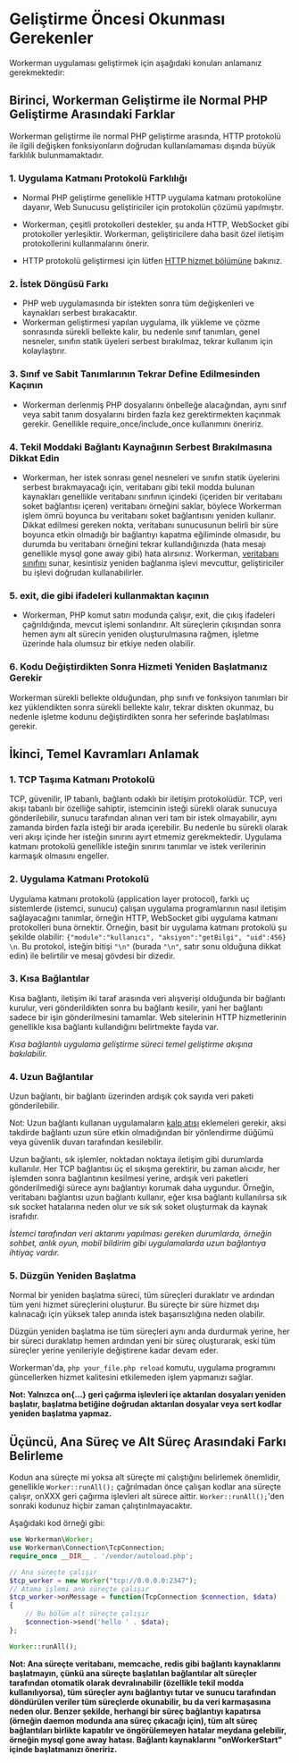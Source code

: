 # Geliştirme Öncesi Okunması Gerekenler

Workerman uygulaması geliştirmek için aşağıdaki konuları anlamanız gerekmektedir:

## Birinci, Workerman Geliştirme ile Normal PHP Geliştirme Arasındaki Farklar

Workerman geliştirme ile normal PHP geliştirme arasında, HTTP protokolü ile ilgili değişken fonksiyonların doğrudan kullanılamaması dışında büyük farklılık bulunmamaktadır.

### 1. Uygulama Katmanı Protokolü Farklılığı
* Normal PHP geliştirme genellikle HTTP uygulama katmanı protokolüne dayanır, Web Sunucusu geliştiriciler için protokolün çözümü yapılmıştır.
* Workerman, çeşitli protokolleri destekler, şu anda HTTP, WebSocket gibi protokoller yerleşiktir. Workerman, geliştiricilere daha basit özel iletişim protokollerini kullanmalarını önerir.

*  HTTP protokolü geliştirmesi için lütfen [HTTP hizmet bölümüne](../http/request.md) bakınız.

### 2. İstek Döngüsü Farkı
* PHP web uygulamasında bir istekten sonra tüm değişkenleri ve kaynakları serbest bırakacaktır.
* Workerman geliştirmesi yapılan uygulama, ilk yükleme ve çözme sonrasında sürekli bellekte kalır, bu nedenle sınıf tanımları, genel nesneler, sınıfın statik üyeleri serbest bırakılmaz, tekrar kullanım için kolaylaştırır.

### 3. Sınıf ve Sabit Tanımlarının Tekrar Define Edilmesinden Kaçının
* Workerman derlenmiş PHP dosyalarını önbelleğe alacağından, aynı sınıf veya sabit tanım dosyalarını birden fazla kez gerektirmekten kaçınmak gerekir. Genellikle require_once/include_once kullanımını öneririz.

### 4. Tekil Moddaki Bağlantı Kaynağının Serbest Bırakılmasına Dikkat Edin
* Workerman, her istek sonrası genel nesneleri ve sınıfın statik üyelerini serbest bırakmayacağı için, veritabanı gibi tekil modda bulunan kaynakları genellikle veritabanı sınıfının içindeki (içeriden bir veritabanı soket bağlantısı içeren) veritabanı örneğini saklar, böylece Workerman işlem ömrü boyunca bu veritabanı soket bağlantısını yeniden kullanır. Dikkat edilmesi gereken nokta, veritabanı sunucusunun belirli bir süre boyunca etkin olmadığı bir bağlantıyı kapatma eğiliminde olmasıdır, bu durumda bu veritabanı örneğini tekrar kullandığınızda (hata mesajı genellikle mysql gone away gibi) hata alırsınız. Workerman, [veritabanı sınıfını](../components/workerman-mysql.md) sunar, kesintisiz yeniden bağlanma işlevi mevcuttur, geliştiriciler bu işlevi doğrudan kullanabilirler.

### 5. exit, die gibi ifadeleri kullanmaktan kaçının
* Workerman, PHP komut satırı modunda çalışır, exit, die çıkış ifadeleri çağrıldığında, mevcut işlemi sonlandırır. Alt süreçlerin çıkışından sonra hemen aynı alt sürecin yeniden oluşturulmasına rağmen, işletme üzerinde hala olumsuz bir etkiye neden olabilir.

### 6. Kodu Değiştirdikten Sonra Hizmeti Yeniden Başlatmanız Gerekir
Workerman sürekli bellekte olduğundan, php sınıfı ve fonksiyon tanımları bir kez yüklendikten sonra sürekli bellekte kalır, tekrar diskten okunmaz, bu nedenle işletme kodunu değiştirdikten sonra her seferinde başlatılması gerekir.

## İkinci, Temel Kavramları Anlamak

### 1. TCP Taşıma Katmanı Protokolü
TCP, güvenilir, IP tabanlı, bağlantı odaklı bir iletişim protokolüdür. TCP, veri akışı tabanlı bir özelliğe sahiptir, istemcinin isteği sürekli olarak sunucuya gönderilebilir, sunucu tarafından alınan veri tam bir istek olmayabilir, aynı zamanda birden fazla isteği bir arada içerebilir. Bu nedenle bu sürekli olarak veri akışı içinde her isteğin sınırını ayırt etmemiz gerekmektedir. Uygulama katmanı protokolü genellikle isteğin sınırını tanımlar ve istek verilerinin karmaşık olmasını engeller.

### 2. Uygulama Katmanı Protokolü
Uygulama katmanı protokolü (application layer protocol), farklı uç sistemlerde (istemci, sunucu) çalışan uygulama programlarının nasıl iletişim sağlayacağını tanımlar, örneğin HTTP, WebSocket gibi uygulama katmanı protokolleri buna örnektir. Örneğin, basit bir uygulama katmanı protokolü şu şekilde olabilir: ```{"module":"kullanıcı", "aksiyon":"getBilgi", "uid":456} \n```. Bu protokol, isteğin bitişi ```"\n"``` (burada ```"\n"```, satır sonu olduğuna dikkat edin) ile belirtilir ve mesaj gövdesi bir dizedir.

### 3. Kısa Bağlantılar
Kısa bağlantı, iletişim iki taraf arasında veri alışverişi olduğunda bir bağlantı kurulur, veri gönderildikten sonra bu bağlantı kesilir, yani her bağlantı sadece bir işin gönderilmesini tamamlar. Web sitelerinin HTTP hizmetlerinin genellikle kısa bağlantı kullandığını belirtmekte fayda var.

*Kısa bağlantılı uygulama geliştirme süreci temel geliştirme akışına bakılabilir.*

### 4. Uzun Bağlantılar
Uzun bağlantı, bir bağlantı üzerinden ardışık çok sayıda veri paketi gönderilebilir.

Not: Uzun bağlantı kullanan uygulamaların [kalp atışı](../faq/heartbeat.md) eklemeleri gerekir, aksi takdirde bağlantı uzun süre etkin olmadığından bir yönlendirme düğümü veya güvenlik duvarı tarafından kesilebilir.

Uzun bağlantı, sık işlemler, noktadan noktaya iletişim gibi durumlarda kullanılır. Her TCP bağlantısı üç el sıkışma gerektirir, bu zaman alıcıdır, her işlemden sonra bağlantının kesilmesi yerine, ardışık veri paketleri gönderilmediği sürece aynı bağlantıyı korumak daha uygundur. Örneğin, veritabanı bağlantısı uzun bağlantı kullanır, eğer kısa bağlantı kullanılırsa sık sık socket hatalarına neden olur ve sık sık soket oluşturmak da kaynak israfıdır.

*İstemci tarafından veri aktarımı yapılması gereken durumlarda, örneğin sohbet, anlık oyun, mobil bildirim gibi uygulamalarda uzun bağlantıya ihtiyaç vardır.*

### 5. Düzgün Yeniden Başlatma
Normal bir yeniden başlatma süreci, tüm süreçleri duraklatır ve ardından tüm yeni hizmet süreçlerini oluşturur. Bu süreçte bir süre hizmet dışı kalınacağı için yüksek talep anında istek başarısızlığına neden olabilir.

Düzgün yeniden başlatma ise tüm süreçleri aynı anda durdurmak yerine, her bir süreci duraklatıp hemen ardından yeni bir süreç oluşturarak, eski tüm süreçler yerine yenileriyle değiştirene kadar devam eder.

Workerman'da, ```php your_file.php reload``` komutu, uygulama programını güncellerken hizmet kalitesini etkilemeden işlem yapmanızı sağlar.

**Not: Yalnızca on{...} geri çağırma işlevleri içe aktarılan dosyaları yeniden başlatır, başlatma betiğine doğrudan aktarılan dosyalar veya sert kodlar yeniden başlatma yapmaz.**

## Üçüncü, Ana Süreç ve Alt Süreç Arasındaki Farkı Belirleme
Kodun ana süreçte mi yoksa alt süreçte mi çalıştığını belirlemek önemlidir, genellikle ```Worker::runAll();``` çağrılmadan önce çalışan kodlar ana süreçte çalışır, onXXX geri çağırma işlevleri alt sürece aittir. ```Worker::runAll();```'den sonraki kodunuz hiçbir zaman çalıştırılmayacaktır.

Aşağıdaki kod örneği gibi:
```php
use Workerman\Worker;
use Workerman\Connection\TcpConnection;
require_once __DIR__ . '/vendor/autoload.php';

// Ana süreçte çalışır
$tcp_worker = new Worker("tcp://0.0.0.0:2347");
// Atama işlemi ana süreçte çalışır
$tcp_worker->onMessage = function(TcpConnection $connection, $data)
{
    // Bu bölüm alt süreçte çalışır
    $connection->send('hello ' . $data);
};

Worker::runAll();
```

**Not: Ana süreçte veritabanı, memcache, redis gibi bağlantı kaynaklarını başlatmayın, çünkü ana süreçte başlatılan bağlantılar alt süreçler tarafından otomatik olarak devralınabilir (özellikle tekil modda kullanılıyorsa), tüm süreçler aynı bağlantıyı tutar ve sunucu tarafından döndürülen veriler tüm süreçlerde okunabilir, bu da veri karmaşasına neden olur. Benzer şekilde, herhangi bir süreç bağlantıyı kapatırsa (örneğin daemon modunda ana süreç çıkacağı için), tüm alt süreç bağlantıları birlikte kapatılır ve öngörülemeyen hatalar meydana gelebilir, örneğin mysql gone away hatası. Bağlantı kaynaklarını "onWorkerStart" içinde başlatmanızı öneririz.**
